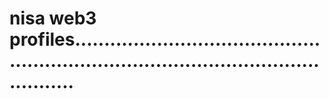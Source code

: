 # nisa web3 profiles..........................................................................................................
